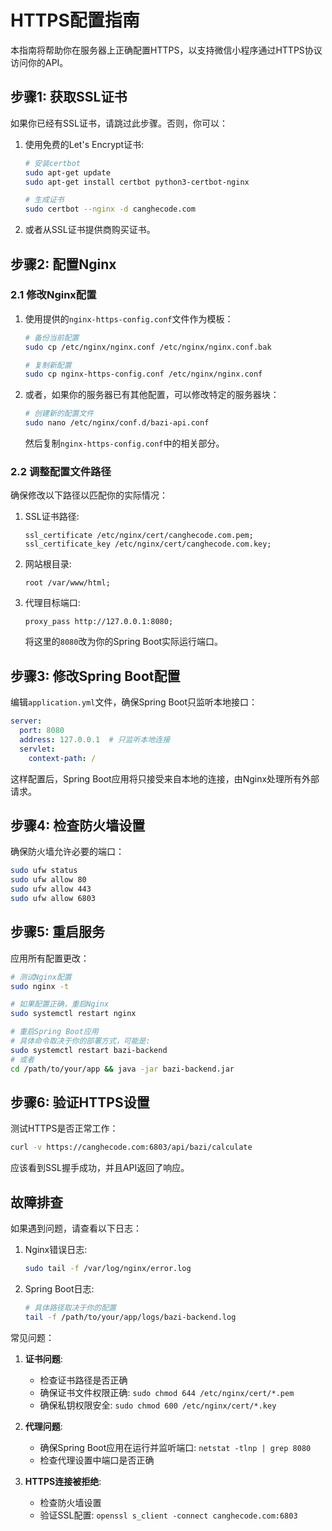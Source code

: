 # HTTPS配置指南

本指南将帮助你在服务器上正确配置HTTPS，以支持微信小程序通过HTTPS协议访问你的API。

## 步骤1: 获取SSL证书

如果你已经有SSL证书，请跳过此步骤。否则，你可以：

1. 使用免费的Let's Encrypt证书:
   ```bash
   # 安装certbot
   sudo apt-get update
   sudo apt-get install certbot python3-certbot-nginx
   
   # 生成证书
   sudo certbot --nginx -d canghecode.com
   ```

2. 或者从SSL证书提供商购买证书。

## 步骤2: 配置Nginx

### 2.1 修改Nginx配置

1. 使用提供的`nginx-https-config.conf`文件作为模板：
   ```bash
   # 备份当前配置
   sudo cp /etc/nginx/nginx.conf /etc/nginx/nginx.conf.bak
   
   # 复制新配置
   sudo cp nginx-https-config.conf /etc/nginx/nginx.conf
   ```

2. 或者，如果你的服务器已有其他配置，可以修改特定的服务器块：
   ```bash
   # 创建新的配置文件
   sudo nano /etc/nginx/conf.d/bazi-api.conf
   ```
   
   然后复制`nginx-https-config.conf`中的相关部分。

### 2.2 调整配置文件路径

确保修改以下路径以匹配你的实际情况：

1. SSL证书路径:
   ```
   ssl_certificate /etc/nginx/cert/canghecode.com.pem;
   ssl_certificate_key /etc/nginx/cert/canghecode.com.key;
   ```

2. 网站根目录:
   ```
   root /var/www/html;
   ```

3. 代理目标端口:
   ```
   proxy_pass http://127.0.0.1:8080;
   ```
   将这里的`8080`改为你的Spring Boot实际运行端口。

## 步骤3: 修改Spring Boot配置

编辑`application.yml`文件，确保Spring Boot只监听本地接口：

```yaml
server:
  port: 8080
  address: 127.0.0.1  # 只监听本地连接
  servlet:
    context-path: /
```

这样配置后，Spring Boot应用将只接受来自本地的连接，由Nginx处理所有外部请求。

## 步骤4: 检查防火墙设置

确保防火墙允许必要的端口：

```bash
sudo ufw status
sudo ufw allow 80
sudo ufw allow 443
sudo ufw allow 6803
```

## 步骤5: 重启服务

应用所有配置更改：

```bash
# 测试Nginx配置
sudo nginx -t

# 如果配置正确，重启Nginx
sudo systemctl restart nginx

# 重启Spring Boot应用
# 具体命令取决于你的部署方式，可能是:
sudo systemctl restart bazi-backend
# 或者
cd /path/to/your/app && java -jar bazi-backend.jar
```

## 步骤6: 验证HTTPS设置

测试HTTPS是否正常工作：

```bash
curl -v https://canghecode.com:6803/api/bazi/calculate
```

应该看到SSL握手成功，并且API返回了响应。

## 故障排查

如果遇到问题，请查看以下日志：

1. Nginx错误日志:
   ```bash
   sudo tail -f /var/log/nginx/error.log
   ```

2. Spring Boot日志:
   ```bash
   # 具体路径取决于你的配置
   tail -f /path/to/your/app/logs/bazi-backend.log
   ```

常见问题：

1. **证书问题**:
   - 检查证书路径是否正确
   - 确保证书文件权限正确: `sudo chmod 644 /etc/nginx/cert/*.pem`
   - 确保私钥权限安全: `sudo chmod 600 /etc/nginx/cert/*.key`

2. **代理问题**:
   - 确保Spring Boot应用在运行并监听端口: `netstat -tlnp | grep 8080`
   - 检查代理设置中端口是否正确

3. **HTTPS连接被拒绝**:
   - 检查防火墙设置
   - 验证SSL配置: `openssl s_client -connect canghecode.com:6803` 